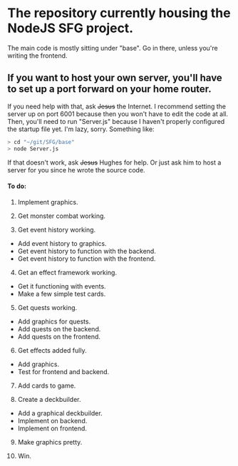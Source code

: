 # The repository currently housing the NodeJS SFG project.
The main code is mostly sitting under "base". Go in there, unless you're writing the frontend.
## If you want to host your own server, you'll have to set up a port forward on your home router. 
If you need help with that, ask ~~Jesus~~ the Internet. I recommend setting the server up on port 6001 because then you won't have to edit the code at all.
Then, you'll need to run "Server.js" because I haven't properly configured the startup file yet. I'm lazy, sorry.
Something like:
```bash
> cd "~/git/SFG/base"
> node Server.js
```
If that doesn't work, ask ~~Jesus~~ Hughes for help. Or just ask him to host a server for you since he wrote the source code.

#### To do:
1. Implement graphics.

2. Get monster combat working.

3. Get event history working.
  *   Add event history to graphics.
  *   Get event history to function with the backend.
  *   Get event history to function with the frontend.
  
4. Get an effect framework working.
  *   Get it functioning with events.
  *   Make a few simple test cards.
  
5. Get quests working.
  *   Add graphics for quests.
  *   Add quests on the backend.
  *   Add quests on the frontend.
  
6. Get effects added fully.
  *   Add graphics.
  *   Test for frontend and backend.
  
7. Add cards to game.

8. Create a deckbuilder.
  *   Add a graphical deckbuilder.
  *   Implement on backend.
  *   Implement on frontend.
  
9. Make graphics pretty.

10. Win.
